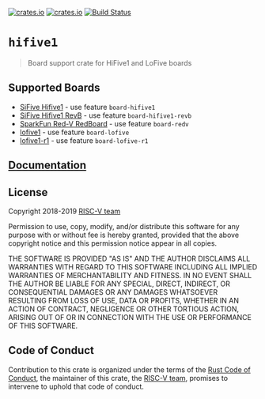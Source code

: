 [![crates.io](https://img.shields.io/crates/d/hifive1.svg)](https://crates.io/crates/hifive1)
[![crates.io](https://img.shields.io/crates/v/hifive1.svg)](https://crates.io/crates/hifive1)
[![Build Status](https://travis-ci.org/riscv-rust/hifive1.svg?branch=master)](https://travis-ci.org/riscv-rust/hifive1)

# `hifive1`

> Board support crate for HiFive1 and LoFive boards

## Supported Boards

* [SiFive Hifive1](https://www.sifive.com/boards/hifive1) - use feature `board-hifive1`
* [SiFive Hifive1 RevB](https://www.sifive.com/boards/hifive1-rev-b) - use feature `board-hifive1-revb`
* [SparkFun Red-V RedBoard](https://www.sparkfun.com/products/15594) - use feature `board-redv`
* [lofive1](https://github.com/mwelling/lofive) - use feature `board-lofive`
* [lofive1-r1](https://github.com/mwelling/lofive) - use feature `board-lofive-r1`

## [Documentation](https://docs.rs/crate/hifive1)

## License

Copyright 2018-2019 [RISC-V team][team]

Permission to use, copy, modify, and/or distribute this software for any purpose
with or without fee is hereby granted, provided that the above copyright notice
and this permission notice appear in all copies.

THE SOFTWARE IS PROVIDED "AS IS" AND THE AUTHOR DISCLAIMS ALL WARRANTIES WITH
REGARD TO THIS SOFTWARE INCLUDING ALL IMPLIED WARRANTIES OF MERCHANTABILITY AND
FITNESS. IN NO EVENT SHALL THE AUTHOR BE LIABLE FOR ANY SPECIAL, DIRECT,
INDIRECT, OR CONSEQUENTIAL DAMAGES OR ANY DAMAGES WHATSOEVER RESULTING FROM LOSS
OF USE, DATA OR PROFITS, WHETHER IN AN ACTION OF CONTRACT, NEGLIGENCE OR OTHER
TORTIOUS ACTION, ARISING OUT OF OR IN CONNECTION WITH THE USE OR PERFORMANCE OF
THIS SOFTWARE.

## Code of Conduct

Contribution to this crate is organized under the terms of the [Rust Code of
Conduct][CoC], the maintainer of this crate, the [RISC-V team][team], promises
to intervene to uphold that code of conduct.

[CoC]: CODE_OF_CONDUCT.md
[team]: https://github.com/rust-embedded/wg#the-risc-v-team
